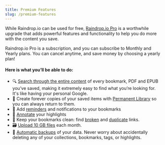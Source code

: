 ```yaml
---
title: Premium Features
slug: /premium-features
---
```

While Raindrop.io can be used for free, [Raindrop.io Pro](https://raindrop.io/pro/buy) is a worthwhile upgrade that adds powerful features and functionality to help you do more with the content you save. 

Raindrop.io Pro is a subscription, and you can subscribe to Monthly and Yearly plans. You can cancel anytime, and save money by choosing a yearly plan! 

#### Here is what you’ll be able to do:
- 🔍 [Search through the entire content](../using/search/index.md#full-text-search) of every bookmark, PDF and EPUB you’ve saved, making it extremely easy to find what you’re looking for. It's like having your personal Google.
- 💾 Create forever copies of your saved items with [Permanent Library](../using/permanent-copy/index.md) so you can always return to them.
- 🔔 Add [reminders](../using/reminders/index.md#) and notifications to your bookmarks
- 💬 [Annotate](../using/highlights/index.md#edit) your highlights
- 🛁 Keep your bookmarks clean: find [broken](../using/search/index.md#broken-links) and [duplicate](../using/search/index.md#duplicates) links.
- 🗃️ [Upload 10 GB files](../using/files/index.md) each month.
- 🦺 [Automatic backups](../using/backups/index.md#automatic) of your data. Never worry about accidentally deleting any of your collections, bookmarks, tags, or highlights.